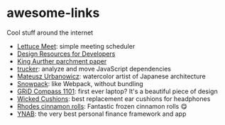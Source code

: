 # awesome-links
Cool stuff around the internet

- [Lettuce Meet](https://lettucemeet.com/): simple meeting scheduler
- [Design Resources for Developers](https://github.com/bradtraversy/design-resources-for-developers/blob/master/readme.md)
- [King Aurther parchment paper](https://shop.kingarthurflour.com/items/baking-parchment-paper-set-of-100-half-sheets)
- [trucker](https://www.npmjs.com/package/trucker): analyze and move JavaScript dependencies
- [Mateusz Urbanowicz](https://mateuszurbanowicz.com/): watercolor artist of Japanese architecture
- [Snowpack](https://www.snowpack.dev/#snowpack): like Webpack, without bundling
- [GRiD Compass 1101](http://www.oldcomputers.net/grid1101.html): first ever laptop? It's a beautiful piece of design
- [Wicked Cushions](https://wickedcushions.com/): best replacement ear cushions for headphones
- [Rhodes cinnamon rolls](https://rhodesbakenserv.com/product/cinnamon-rolls/): Fantastic frozen cinnamon rolls 😋
- [YNAB](https://www.youneedabudget.com/): the very best personal finance framework and app
